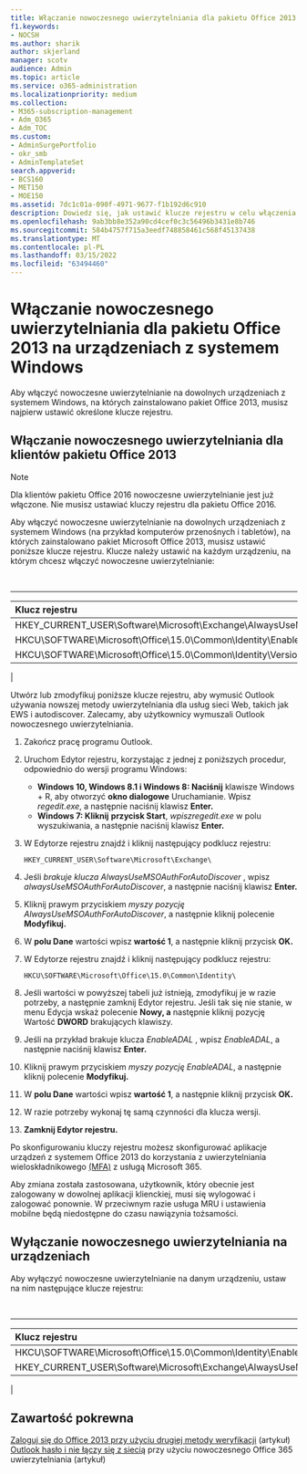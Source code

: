 ```yaml
---
title: Włączanie nowoczesnego uwierzytelniania dla pakietu Office 2013 na urządzeniach z systemem Windows
f1.keywords:
- NOCSH
ms.author: sharik
author: skjerland
manager: scotv
audience: Admin
ms.topic: article
ms.service: o365-administration
ms.localizationpriority: medium
ms.collection:
- M365-subscription-management
- Adm_O365
- Adm_TOC
ms.custom:
- AdminSurgePortfolio
- okr_smb
- AdminTemplateSet
search.appverid:
- BCS160
- MET150
- MOE150
ms.assetid: 7dc1c01a-090f-4971-9677-f1b192d6c910
description: Dowiedz się, jak ustawić klucze rejestru w celu włączenia nowoczesnego uwierzytelniania dla urządzeń, na Microsoft Office 2013.
ms.openlocfilehash: 9ab3bb8e352a90cd4cef0c3c56496b3431e8b746
ms.sourcegitcommit: 584b4757f715a3eedf748858461c568f45137438
ms.translationtype: MT
ms.contentlocale: pl-PL
ms.lasthandoff: 03/15/2022
ms.locfileid: "63494460"
---
```

# <a name="enable-modern-authentication-for-office-2013-on-windows-devices"></a>Włączanie nowoczesnego uwierzytelniania dla pakietu Office 2013 na urządzeniach z systemem Windows

Aby włączyć nowoczesne uwierzytelnianie na dowolnych urządzeniach z systemem Windows, na których zainstalowano pakiet Office 2013, musisz najpierw ustawić określone klucze rejestru.
  
## <a name="enable-modern-authentication-for-office-2013-clients"></a>Włączanie nowoczesnego uwierzytelniania dla klientów pakietu Office 2013

> [!NOTE]
> Dla klientów pakietu Office 2016 nowoczesne uwierzytelnianie jest już włączone. Nie musisz ustawiać kluczy rejestru dla pakietu Office 2016. 
  
Aby włączyć nowoczesne uwierzytelnianie na dowolnych urządzeniach z systemem Windows (na przykład komputerów przenośnych i tabletów), na których zainstalowano pakiet Microsoft Office 2013, musisz ustawić poniższe klucze rejestru. Klucze należy ustawić na każdym urządzeniu, na którym chcesz włączyć nowoczesne uwierzytelnianie:

<br>

****

|Klucz rejestru|Wpisać|Value|
|:---|:---:|---:|
|HKEY_CURRENT_USER\Software\Microsoft\Exchange\AlwaysUseMSOAuthForAutoDiscover|REG_DWORD|1|
|HKCU\SOFTWARE\Microsoft\Office\15.0\Common\Identity\EnableADAL|REG_DWORD|1|
|HKCU\SOFTWARE\Microsoft\Office\15.0\Common\Identity\Version|REG_DWORD|1|
|

Utwórz lub zmodyfikuj poniższe klucze rejestru, aby wymusić Outlook używania nowszej metody uwierzytelniania dla usług sieci Web, takich jak EWS i autodiscover. Zalecamy, aby użytkownicy wymuszali Outlook nowoczesnego uwierzytelniania.

1. Zakończ pracę programu Outlook.

2. Uruchom Edytor rejestru, korzystając z jednej z poniższych procedur, odpowiednio do wersji programu Windows:

   - **Windows 10, Windows 8.1 i Windows 8: Naciśnij** klawisze Windows + R, aby otworzyć **okno dialogowe** Uruchamianie. Wpisz *regedit.exe*, a następnie naciśnij klawisz **Enter.**
   - **Windows 7: Kliknij** **przycisk Start**, *wpiszregedit.exe* w polu wyszukiwania, a następnie naciśnij klawisz **Enter.**

3. W Edytorze rejestru znajdź i kliknij następujący podklucz rejestru:

   ```console
   HKEY_CURRENT_USER\Software\Microsoft\Exchange\
   ```

4. Jeśli *brakuje klucza AlwaysUseMSOAuthForAutoDiscover* , wpisz *alwaysUseMSOAuthForAutoDiscover*, a następnie naciśnij klawisz **Enter.**

5. Kliknij prawym przyciskiem *myszy pozycję AlwaysUseMSOAuthForAutoDiscover*, a następnie kliknij polecenie **Modyfikuj.**

6. W **polu Dane** wartości wpisz **wartość 1**, a następnie kliknij przycisk **OK.**

7. W Edytorze rejestru znajdź i kliknij następujący podklucz rejestru:

   ```console
   HKCU\SOFTWARE\Microsoft\Office\15.0\Common\Identity\
   ```

8. Jeśli wartości w powyższej tabeli już istnieją, zmodyfikuj je w razie potrzeby, a następnie zamknij Edytor rejestru. Jeśli tak się nie stanie, w menu Edycja wskaż polecenie **Nowy, a** następnie kliknij pozycję Wartość **DWORD** brakujących klawiszy. 

9. Jeśli na przykład brakuje klucza *EnableADAL* , wpisz *EnableADAL*, a następnie naciśnij klawisz **Enter.**

10. Kliknij prawym przyciskiem *myszy pozycję EnableADAL*, a następnie kliknij polecenie **Modyfikuj.**

11. W **polu Dane** wartości wpisz **wartość 1**, a następnie kliknij przycisk **OK.**

12. W razie potrzeby wykonaj tę samą czynności dla klucza wersji. 

13. **Zamknij Edytor rejestru.**

Po skonfigurowaniu kluczy rejestru możesz skonfigurować aplikacje urządzeń z systemem Office 2013 do korzystania z uwierzytelniania wieloskładnikowego [(MFA)](set-up-multi-factor-authentication.md) z usługą Microsoft 365. 
  
Aby zmiana została zastosowana, użytkownik, który obecnie jest zalogowany w dowolnej aplikacji klienckiej, musi się wylogować i zalogować ponownie. W przeciwnym razie usługa MRU i ustawienia mobilne będą niedostępne do czasu nawiązynia tożsamości.
  
## <a name="disable-modern-authentication-on-devices"></a>Wyłączanie nowoczesnego uwierzytelniania na urządzeniach

Aby wyłączyć nowoczesne uwierzytelnianie na danym urządzeniu, ustaw na nim następujące klucze rejestru:

<br>

****

|Klucz rejestru|Wpisać|Value|
|:---|:---:|---:|
|HKCU\SOFTWARE\Microsoft\Office\15.0\Common\Identity\EnableADAL|REG_DWORD|0|
|HKEY_CURRENT_USER\Software\Microsoft\Exchange\AlwaysUseMSOAuthForAutoDiscover|REG_DWORD|0|
|
   
## <a name="related-content"></a>Zawartość pokrewna

[Zaloguj się do Office 2013 przy użyciu drugiej metody weryfikacji](https://support.microsoft.com/office/2b856342-170a-438e-9a4f-3c092394d3cb) (artykuł)\
[Outlook hasło i nie łączy się z siecią](/outlook/troubleshoot/authentication/outlook-prompt-password-modern-authentication-enabled) przy użyciu nowoczesnego Office 365 uwierzytelniania (artykuł)
